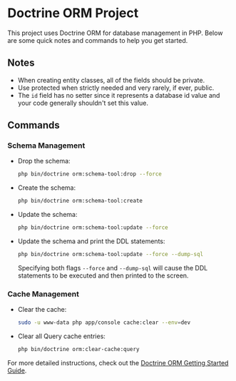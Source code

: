# Doctrine ORM Project

This project uses Doctrine ORM for database management in PHP. Below are some quick notes and commands to help you get started.

## Notes

- When creating entity classes, all of the fields should be private.
- Use protected when strictly needed and very rarely, if ever, public.
- The `id` field has no setter since it represents a database id value and your code generally shouldn't set this value.

## Commands

### Schema Management

- Drop the schema:
  ```sh
  php bin/doctrine orm:schema-tool:drop --force
  ```

- Create the schema:
  ```sh
  php bin/doctrine orm:schema-tool:create
  ```

- Update the schema:
  ```sh
  php bin/doctrine orm:schema-tool:update --force
  ```

- Update the schema and print the DDL statements:
  ```sh
  php bin/doctrine orm:schema-tool:update --force --dump-sql
  ```
  Specifying both flags `--force` and `--dump-sql` will cause the DDL statements to be executed and then printed to the screen.

### Cache Management

- Clear the cache:
  ```sh
  sudo -u www-data php app/console cache:clear --env=dev
  ```

- Clear all Query cache entries:
  ```sh
  php bin/doctrine orm:clear-cache:query
  ```

For more detailed instructions, check out the [Doctrine ORM Getting Started Guide](https://www.doctrine-project.org/projects/doctrine-orm/en/current/tutorials/getting-started.html).
